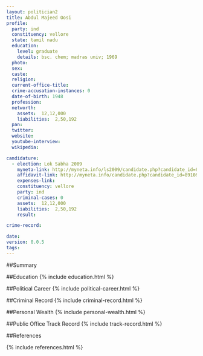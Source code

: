 ```yaml
---
layout: politician2
title: Abdul Majeed Oosi
profile: 
  party: ind
  constituency: vellore
  state: tamil nadu
  education: 
    level: graduate
    details: bsc. chem; madras univ; 1969
  photo: 
  sex: 
  caste: 
  religion: 
  current-office-title: 
  crime-accusation-instances: 0
  date-of-birth: 1948
  profession: 
  networth: 
    assets:  12,12,000
    liabilities:  2,50,192
  pan: 
  twitter: 
  website: 
  youtube-interview: 
  wikipedia: 

candidature: 
  - election: Lok Sabha 2009
    myneta-link: http://myneta.info/ls2009/candidate.php?candidate_id=8910
    affidavit-link: http://myneta.info/candidate.php?candidate_id=8910&scan=original
    expenses-link: 
    constituency: vellore 
    party: ind
    criminal-cases: 0
    assets:  12,12,000
    liabilities:  2,50,192
    result:  

crime-record: 

date: 
version: 0.0.5
tags: 
---
```

##Summary


##Education
{% include education.html %}


##Political Career
{% include political-career.html %}


##Criminal Record
{% include criminal-record.html %}


##Personal Wealth
{% include personal-wealth.html %}


##Public Office Track Record
{% include track-record.html %}


##References


{% include references.html %}